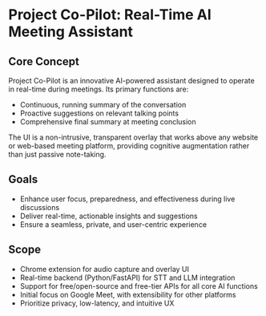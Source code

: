 # Project Co-Pilot: Real-Time AI Meeting Assistant

## Core Concept
Project Co-Pilot is an innovative AI-powered assistant designed to operate in real-time during meetings. Its primary functions are:
- Continuous, running summary of the conversation
- Proactive suggestions on relevant talking points
- Comprehensive final summary at meeting conclusion

The UI is a non-intrusive, transparent overlay that works above any website or web-based meeting platform, providing cognitive augmentation rather than just passive note-taking.

## Goals
- Enhance user focus, preparedness, and effectiveness during live discussions
- Deliver real-time, actionable insights and suggestions
- Ensure a seamless, private, and user-centric experience

## Scope
- Chrome extension for audio capture and overlay UI
- Real-time backend (Python/FastAPI) for STT and LLM integration
- Support for free/open-source and free-tier APIs for all core AI functions
- Initial focus on Google Meet, with extensibility for other platforms
- Prioritize privacy, low-latency, and intuitive UX 